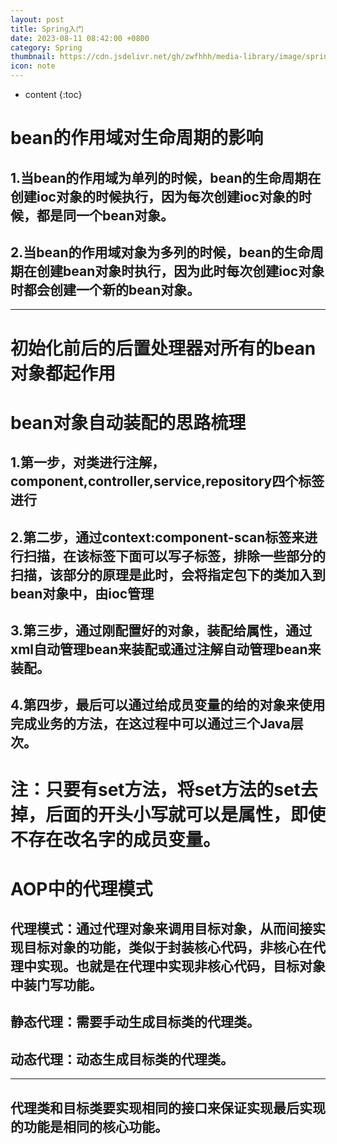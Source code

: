 ```yaml
---
layout: post
title: Spring入门
date: 2023-08-11 08:42:00 +0800
category: Spring
thumbnail: https://cdn.jsdelivr.net/gh/zwfhhh/media-library/image/spring.jpg
icon: note
---
```



* content
{:toc}
# bean的作用域对生命周期的影响  
## 1.当bean的作用域为单列的时候，bean的生命周期在创建ioc对象的时候执行，因为每次创建ioc对象的时候，都是同一个bean对象。
## 2.当bean的作用域对象为多列的时候，bean的生命周期在创建bean对象时执行，因为此时每次创建ioc对象时都会创建一个新的bean对象。
***
# 初始化前后的后置处理器对所有的bean对象都起作用
# bean对象自动装配的思路梳理
## 1.第一步，对类进行注解，component,controller,service,repository四个标签进行 
## 2.第二步，通过context:component-scan标签来进行扫描，在该标签下面可以写子标签，排除一些部分的扫描，该部分的原理是此时，会将指定包下的类加入到bean对象中，由ioc管理
## 3.第三步，通过刚配置好的对象，装配给属性，通过xml自动管理bean来装配或通过注解自动管理bean来装配。
## 4.第四步，最后可以通过给成员变量的给的对象来使用完成业务的方法，在这过程中可以通过三个Java层次。
# 注：只要有set方法，将set方法的set去掉，后面的开头小写就可以是属性，即使不存在改名字的成员变量。
# AOP中的代理模式
## 代理模式：通过代理对象来调用目标对象，从而间接实现目标对象的功能，类似于封装核心代码，非核心在代理中实现。也就是在代理中实现非核心代码，目标对象中装门写功能。
## 静态代理：需要手动生成目标类的代理类。
## 动态代理：动态生成目标类的代理类。
***
## 代理类和目标类要实现相同的接口来保证实现最后实现的功能是相同的核心功能。

